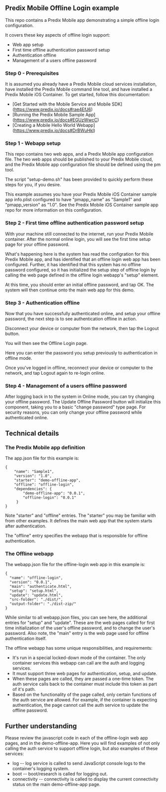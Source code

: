 ## Predix Mobile Offline Login example

This repo contains a Predix Mobile app demonstrating a simple offline login configuration.

It covers these key aspects of offline login support:

* Web app setup
* First time offline authentication password setup
* Authentication offline
* Management of a users offline password

### Step 0 - Prerequisites

It is assumed you already have a Predix Mobile cloud services installation, have installed the Predix Mobile command line tool, and have installed a Predix Mobile iOS Container. To get started, follow this documentation:
* [Get Started with the Mobile Service and Mobile SDK] (https://www.predix.io/docs#rae4EfJ6) 
* [Running the Predix Mobile Sample App] (https://www.predix.io/docs#EGUzWwcC)
* [Creating a Mobile Hello World Webapp] (https://www.predix.io/docs#DrBWuHkl) 


### Step 1 - Webapp setup

This repo contains two web apps, and a Predix Mobile app configuration file. The two web apps should be published to your Predix Mobile cloud, and the Predix Mobile app configuration file should be defined using the pm tool.

The script "setup-demo.sh" has been provided to quickly perform these steps for you, if you desire.

This example assumes you have your Predix Mobile iOS Container sample app info.plist configured to have "pmapp_name" as "Sample1" and "pmapp_version" as "1.0". See the Predix Mobile iOS Container sample app repo for more information on this configuration.

### Step 2 - First time offline authentication password setup

With your machine still connected to the internet, run your Predix Mobile container. After the normal online login, you will see the first time setup page for your offline password.

What's happening here is the system has read the configration for this Predix Mobile app, and has identified that an offline login web app has been configured. Further, it has identified that this system has no offline password configured, so it has initialized the setup step of offline login by calling the web page defined in the offline login webapp's "setup" element.

At this time, you should enter an initial offline password, and tap OK. The system will then continue onto the main web app for this demo.

### Step 3 - Authentication offline

Now that you have successfully authenticated online, and setup your offline password, the next step is to see authentication offline in action.

Disconnect your device or computer from the network, then tap the Logout button.

You will then see the Offline Login page.

Here you can enter the password you setup previously to authentication in offline mode.

Once you've logged in offline, reconnect your device or computer to the network, and tap Logout again to re-login online.

### Step 4 - Management of a users offline password

After logging back in to the system in Online mode, you can try changing your offline password. The Update Offline Password button will initialize this component, taking you to a basic "change password" type page. For security reasons, you can only change your offline password while authenticated online.

## Technical details

### The Predix Mobile app definition

The app.json file for this example is:

    {
        "name": "Sample1",
        "version": "1.0",
        "starter": "demo-offline-app",
        "offline": "offline-login",
        "dependencies": {
            "demo-offline-app": "0.0.1",
            "offline-login": "0.0.1"
         }
    }

Note "starter" and "offline" entries. The "starter" you may be familiar with from other examples. It defines the main web app that the system starts after authentication.

The "offline" entry specifies the webapp that is responsible for offline authentication.

### The Offline webapp

The webapp.json file for the offline-login web app in this example is:

    {
      "name": "offline-login",
      "version": "0.0.1",
      "main": "authenticate.html",
      "setup": "setup.html",
      "update": "update.html",
      "src-folder": "./dist/",
      "output-folder": "./dist-zip/" 
    }

While similar to all webapp.json files, you can see here, the additional entries for "setup" and "update". These are the web pages called for first time initialization of the user's offline password, and to change the user's password. Also note, the "main" entry is the web page used for offline authentication itself.

The offline webapp has some unique responsibilities, and requirements:

* It's run in a special locked-down mode of the container. The only container services this webapp can call are the auth and logging services.
* It must support three web pages for authentication, setup, and update.
* When these pages are called, they are passed a one-time token. The auth service calls back to the container must include this token as part of it's path.
* Based on the functionality of the page called, only certain functions of the auth service are allowed. For example, if the container is expecting authentication, the page cannot call the auth service to update the offline password.

## Further understanding

Please review the javascript code in each of the offline-login web app pages, and in the demo-offline-app. Here you will find examples of not only calling the auth service to support offline login, but also examples of these services:

* log -- log service is called to send JavaScript console logs to the container's logging system.
* boot -- boot/research is called for logging out.
* connectivity -- connectivity is called to display the current connectivity status on the main demo-offline-app page.
